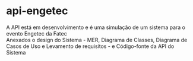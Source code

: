 # api-engetec
A API está em desenvolvimento e é uma simulação de um sistema para o evento Engetec da Fatec  
Anexados o design do Sistema - MER, Diagrama de Classes, Diagrama de Casos de Uso e Levamento de requisitos - e Código-fonte da API do Sistema
